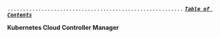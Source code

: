 `.........................................................` [***`Table of Contents`***](README.md)

**Kubernetes Cloud Controller Manager**

